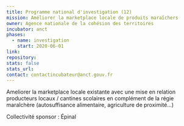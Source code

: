 ```yaml
---
title: Programme national d'investigation (12)
mission: Améliorer la marketplace locale de produits maraîchers
owner: Agence nationale de la cohésion des territoires
incubator: anct
phases:
  - name: investigation
    start: 2020-06-01
link: 
repository: 
stats: false
stats_url: 
contact: contactincubateur@anct.gouv.fr
---
```

<p>Ameliorer la marketplace locale existante avec une mise en relation producteurs locaux / cantines scolaires en complément de la régie maraîchère (autosuffisance alimentaire, agriculture de proximité...)</p>
Collectivité sponsor : Épinal
